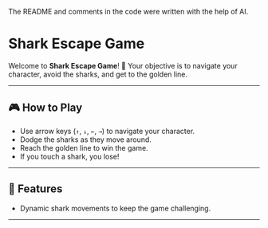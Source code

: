The README and comments in the code were written with the help of AI.

# Shark Escape Game

Welcome to **Shark Escape Game**! 🦈 Your objective is to navigate your character, avoid the sharks, and get to the golden line.

---

## 🎮 How to Play

- Use arrow keys (`↑`, `↓`, `←`, `→`) to navigate your character.
- Dodge the sharks as they move around.
- Reach the golden line to win the game.
- If you touch a shark, you lose!

---

## 🚀 Features

- Dynamic shark movements to keep the game challenging.


---


